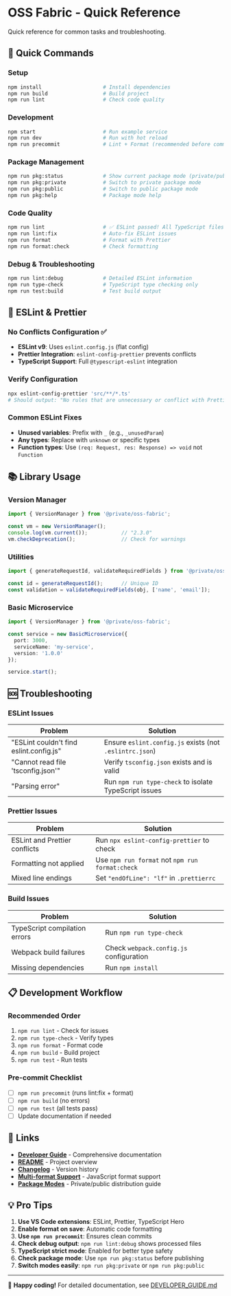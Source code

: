 # OSS Fabric - Quick Reference

Quick reference for common tasks and troubleshooting.

## 🚀 Quick Commands

### Setup
```bash
npm install                    # Install dependencies
npm run build                  # Build project
npm run lint                   # Check code quality
```

### Development
```bash
npm start                      # Run example service
npm run dev                    # Run with hot reload
npm run precommit              # Lint + Format (recommended before commits)
```

### Package Management
```bash
npm run pkg:status             # Show current package mode (private/public)
npm run pkg:private            # Switch to private package mode
npm run pkg:public             # Switch to public package mode
npm run pkg:help               # Package mode help
```

### Code Quality
```bash
npm run lint                   # ✅ ESLint passed! All TypeScript files are clean.
npm run lint:fix               # Auto-fix ESLint issues
npm run format                 # Format with Prettier
npm run format:check           # Check formatting
```

### Debug & Troubleshooting
```bash
npm run lint:debug             # Detailed ESLint information
npm run type-check             # TypeScript type checking only
npm run test:build             # Test build output
```

## 🔧 ESLint & Prettier

### No Conflicts Configuration ✅
- **ESLint v9**: Uses `eslint.config.js` (flat config)
- **Prettier Integration**: `eslint-config-prettier` prevents conflicts
- **TypeScript Support**: Full `@typescript-eslint` integration

### Verify Configuration
```bash
npx eslint-config-prettier 'src/**/*.ts'
# Should output: "No rules that are unnecessary or conflict with Prettier were found."
```

### Common ESLint Fixes
- **Unused variables**: Prefix with `_` (e.g., `_unusedParam`)
- **Any types**: Replace with `unknown` or specific types
- **Function types**: Use `(req: Request, res: Response) => void` not `Function`

## 📚 Library Usage

### Version Manager
```typescript
import { VersionManager } from '@private/oss-fabric';

const vm = new VersionManager();
console.log(vm.current());           // "2.3.0"
vm.checkDeprecation();               // Check for warnings
```

### Utilities
```typescript
import { generateRequestId, validateRequiredFields } from '@private/oss-fabric';

const id = generateRequestId();      // Unique ID
const validation = validateRequiredFields(obj, ['name', 'email']);
```

### Basic Microservice
```typescript
import { VersionManager } from '@private/oss-fabric';

const service = new BasicMicroservice({
  port: 3000,
  serviceName: 'my-service',
  version: '1.0.0'
});

service.start();
```

## 🆘 Troubleshooting

### ESLint Issues
| Problem | Solution |
|---------|----------|
| "ESLint couldn't find eslint.config.js" | Ensure `eslint.config.js` exists (not `.eslintrc.json`) |
| "Cannot read file 'tsconfig.json'" | Verify `tsconfig.json` exists and is valid |
| "Parsing error" | Run `npm run type-check` to isolate TypeScript issues |

### Prettier Issues
| Problem | Solution |
|---------|----------|
| ESLint and Prettier conflicts | Run `npx eslint-config-prettier` to check |
| Formatting not applied | Use `npm run format` not `npm run format:check` |
| Mixed line endings | Set `"endOfLine": "lf"` in `.prettierrc` |

### Build Issues
| Problem | Solution |
|---------|----------|
| TypeScript compilation errors | Run `npm run type-check` |
| Webpack build failures | Check `webpack.config.js` configuration |
| Missing dependencies | Run `npm install` |

## 📋 Development Workflow

### Recommended Order
1. `npm run lint` - Check for issues
2. `npm run type-check` - Verify types
3. `npm run format` - Format code
4. `npm run build` - Build project
5. `npm run test` - Run tests

### Pre-commit Checklist
- [ ] `npm run precommit` (runs lint:fix + format)
- [ ] `npm run build` (no errors)
- [ ] `npm run test` (all tests pass)
- [ ] Update documentation if needed

## 🔗 Links

- **[Developer Guide](DEVELOPER_GUIDE.md)** - Comprehensive documentation
- **[README](README.md)** - Project overview
- **[Changelog](CHANGELOG.md)** - Version history
- **[Multi-format Support](README.md#multi-format-javascript-support)** - JavaScript format support
- **[Package Modes](PACKAGE_MODES.md)** - Private/public distribution guide

## 💡 Pro Tips

1. **Use VS Code extensions**: ESLint, Prettier, TypeScript Hero
2. **Enable format on save**: Automatic code formatting
3. **Use `npm run precommit`**: Ensures clean commits
4. **Check debug output**: `npm run lint:debug` shows processed files
5. **TypeScript strict mode**: Enabled for better type safety
6. **Check package mode**: Use `npm run pkg:status` before publishing
7. **Switch modes easily**: `npm run pkg:private` or `npm run pkg:public`

---

🚀 **Happy coding!** For detailed documentation, see [DEVELOPER_GUIDE.md](DEVELOPER_GUIDE.md) 